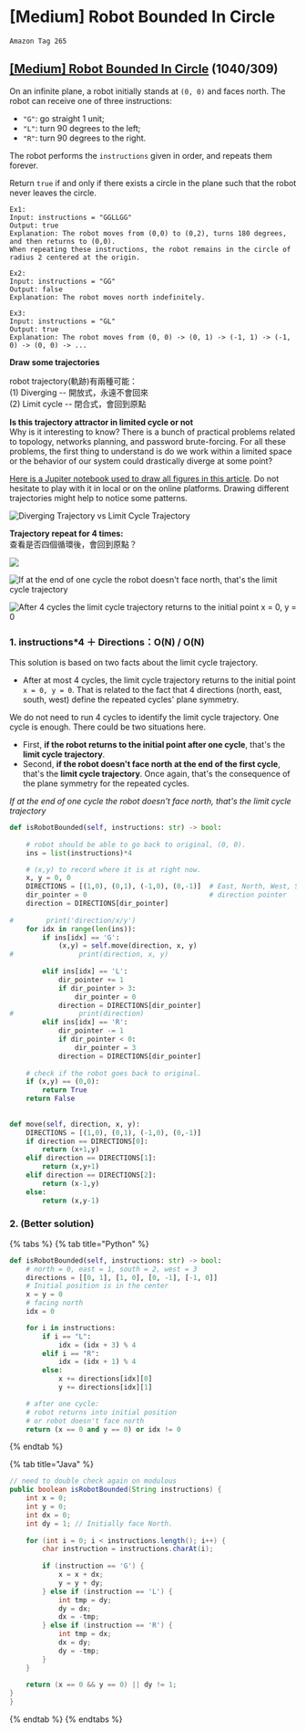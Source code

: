 # \[Medium\] Robot Bounded In Circle

`Amazon Tag 265`

## [\[Medium\] Robot Bounded In Circle](https://leetcode.com/problems/robot-bounded-in-circle/)       \(1040/309\)

On an infinite plane, a robot initially stands at `(0, 0)` and faces north. The robot can receive one of three instructions:

* `"G"`: go straight 1 unit;
* `"L"`: turn 90 degrees to the left;
* `"R"`: turn 90 degrees to the right.

The robot performs the `instructions` given in order, and repeats them forever.

Return `true` if and only if there exists a circle in the plane such that the robot never leaves the circle.

```text
Ex1:
Input: instructions = "GGLLGG"
Output: true
Explanation: The robot moves from (0,0) to (0,2), turns 180 degrees, and then returns to (0,0).
When repeating these instructions, the robot remains in the circle of radius 2 centered at the origin.

Ex2:
Input: instructions = "GG"
Output: false
Explanation: The robot moves north indefinitely.

Ex3:
Input: instructions = "GL"
Output: true
Explanation: The robot moves from (0, 0) -> (0, 1) -> (-1, 1) -> (-1, 0) -> (0, 0) -> ...
```

**Draw some trajectories**

robot trajectory\(軌跡\)有兩種可能：  
\(1\) Diverging -- 開放式，永遠不會回來   
\(2\) Limit cycle -- 閉合式，會回到原點

**Is this trajectory attractor in limited cycle or not**  
Why is it interesting to know? There is a bunch of practical problems related to topology, networks planning, and password brute-forcing. For all these problems, the first thing to understand is do we work within a limited space or the behavior of our system could drastically diverge at some point?  
  
[Here is a Jupiter notebook used to draw all figures in this article](https://github.com/leetcode/solution_assets/blob/master/solution_assets/1041_robot_bounded_in_circle/robot_trajectory.ipynb). Do not hesitate to play with it in local or on the online platforms. Drawing different trajectories might help to notice some patterns.

![Diverging Trajectory vs Limit Cycle Trajectory](../.gitbook/assets/screen-shot-2021-04-12-at-12.51.45-pm.png)

**Trajectory repeat for 4 times:**   
查看是否四個循環後，會回到原點？

![](../.gitbook/assets/4_cycle_back_limit_cycle_2.png)

![ If at the end of one cycle the robot doesn&apos;t face north, that&apos;s the limit cycle trajectory](../.gitbook/assets/diverging_vs_limit_cycle_2.png)

![After 4 cycles the limit cycle trajectory returns to the initial point x = 0, y = 0](../.gitbook/assets/4_cycle_back_limit_cycle.png)

### 1. instructions\*4 ＋ Directions：O\(N\) / O\(N\)

This solution is based on two facts about the limit cycle trajectory.

* After at most 4 cycles, the limit cycle trajectory returns to the initial point `x = 0, y = 0`. That is related to the fact that 4 directions \(north, east, south, west\) define the repeated cycles' plane symmetry.

We do not need to run 4 cycles to identify the limit cycle trajectory. One cycle is enough. There could be two situations here.

* First, **if the robot returns to the initial point after one cycle**, that's the **limit cycle trajectory**.
* Second, **if the robot doesn't face north at the end of the first cycle**, that's the **limit cycle trajectory**. Once again, that's the consequence of the plane symmetry for the repeated cycles.

_If at the end of one cycle the robot doesn't face north, that's the limit cycle trajectory_

```python
def isRobotBounded(self, instructions: str) -> bool:
    
    # robot should be able to go back to original, (0, 0).
    ins = list(instructions)*4  

    # (x,y) to record where it is at right now.
    x, y = 0, 0
    DIRECTIONS = [(1,0), (0,1), (-1,0), (0,-1)]  # East, North, West, South 
    dir_pointer = 0                              # direction pointer       
    direction = DIRECTIONS[dir_pointer]
    
#        print('direction/x/y')
    for idx in range(len(ins)):
        if ins[idx] == 'G':
            (x,y) = self.move(direction, x, y)
#                print(direction, x, y)
            
        elif ins[idx] == 'L':
            dir_pointer += 1
            if dir_pointer > 3:
                dir_pointer = 0
            direction = DIRECTIONS[dir_pointer]
#                print(direction)
        elif ins[idx] == 'R':
            dir_pointer -= 1
            if dir_pointer < 0:
                dir_pointer = 3
            direction = DIRECTIONS[dir_pointer]
    
    # check if the robot goes back to original.
    if (x,y) == (0,0):
        return True
    return False
        
        
def move(self, direction, x, y):
    DIRECTIONS = [(1,0), (0,1), (-1,0), (0,-1)] 
    if direction == DIRECTIONS[0]:
        return (x+1,y)
    elif direction == DIRECTIONS[1]:
        return (x,y+1)
    elif direction == DIRECTIONS[2]:
        return (x-1,y)
    else:
        return (x,y-1)
```

### 2. \(Better solution\)

{% tabs %}
{% tab title="Python" %}
```python
def isRobotBounded(self, instructions: str) -> bool:
    # north = 0, east = 1, south = 2, west = 3
    directions = [[0, 1], [1, 0], [0, -1], [-1, 0]]
    # Initial position is in the center
    x = y = 0
    # facing north
    idx = 0

    for i in instructions:
        if i == "L":
            idx = (idx + 3) % 4
        elif i == "R":
            idx = (idx + 1) % 4
        else:
            x += directions[idx][0]
            y += directions[idx][1]

    # after one cycle:
    # robot returns into initial position
    # or robot doesn't face north
    return (x == 0 and y == 0) or idx != 0
```
{% endtab %}

{% tab title="Java" %}
```java
// need to double check again on modulous 
public boolean isRobotBounded(String instructions) {
    int x = 0;
    int y = 0;
    int dx = 0;
    int dy = 1; // Initially face North.
    
    for (int i = 0; i < instructions.length(); i++) {
        char instruction = instructions.charAt(i);
        
        if (instruction == 'G') {
            x = x + dx;
            y = y + dy;
        } else if (instruction == 'L') {
            int tmp = dy;
            dy = dx;
            dx = -tmp;
        } else if (instruction == 'R') {
            int tmp = dx;
            dx = dy;
            dy = -tmp;
        }
    }
    
    return (x == 0 && y == 0) || dy != 1;
}
}
```
{% endtab %}
{% endtabs %}

